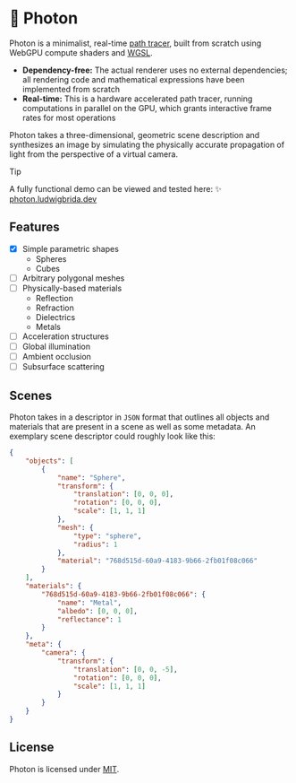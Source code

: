 # 🌈 Photon

Photon is a minimalist, real-time [path tracer](https://en.wikipedia.org/wiki/Path_tracing), built from scratch using WebGPU compute shaders and [WGSL](https://w3.org/TR/WGSL).

- **Dependency-free:** The actual renderer uses no external dependencies; all rendering code and mathematical expressions have been implemented from scratch
- **Real-time:** This is a hardware accelerated path tracer, running computations in parallel on the GPU, which grants interactive frame rates for most operations

Photon takes a three-dimensional, geometric scene description and synthesizes an image by simulating the physically accurate propagation of light from the perspective of a virtual camera.

> [!TIP]
> A fully functional demo can be viewed and tested here: ✨ [photon.ludwigbrida.dev](https://photon.ludwigbrida.dev)

## Features

- [x] Simple parametric shapes
  - Spheres
  - Cubes
- [ ] Arbitrary polygonal meshes
- [ ] Physically-based materials
  - Reflection
  - Refraction
  - Dielectrics
  - Metals
- [ ] Acceleration structures
- [ ] Global illumination
- [ ] Ambient occlusion
- [ ] Subsurface scattering

## Scenes

Photon takes in a descriptor in `JSON` format that outlines all objects and materials that are present in a scene as well as some metadata. An exemplary scene descriptor could roughly look like this:

```json
{
	"objects": [
		{
			"name": "Sphere",
			"transform": {
				"translation": [0, 0, 0],
				"rotation": [0, 0, 0],
				"scale": [1, 1, 1]
			},
			"mesh": {
				"type": "sphere",
				"radius": 1
			},
			"material": "768d515d-60a9-4183-9b66-2fb01f08c066"
		}
	],
	"materials": {
		"768d515d-60a9-4183-9b66-2fb01f08c066": {
			"name": "Metal",
			"albedo": [0, 0, 0],
			"reflectance": 1
		}
	},
	"meta": {
		"camera": {
			"transform": {
				"translation": [0, 0, -5],
				"rotation": [0, 0, 0],
				"scale": [1, 1, 1]
			}
		}
	}
}
```

## License

Photon is licensed under [MIT](./LICENSE.md).
